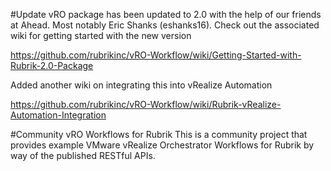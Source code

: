 #Update
vRO package has been updated to 2.0 with the help of our friends at Ahead.  Most notably Eric Shanks (eshanks16).  Check out the associated wiki for getting started with the new version

https://github.com/rubrikinc/vRO-Workflow/wiki/Getting-Started-with-Rubrik-2.0-Package

Added another wiki on integrating this into vRealize Automation

https://github.com/rubrikinc/vRO-Workflow/wiki/Rubrik-vRealize-Automation-Integration

#Community vRO Workflows for Rubrik
This is a community project that provides example VMware vRealize Orchestrator Workflows for Rubrik by way of the published RESTful APIs.



